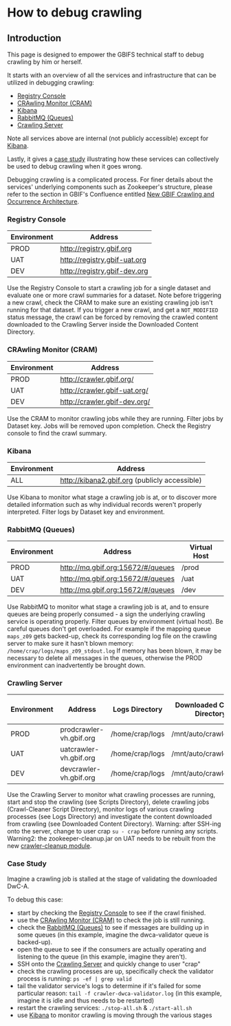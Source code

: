 # How to debug crawling

## Introduction

This page is designed to empower the GBIFS technical staff to debug crawling by him or herself. 

It starts with an overview of all the services and infrastructure that can be utilized in debugging crawling:

* [Registry Console](how-to-debug-crawling.md#registry-console)
* [CRAwling Monitor (CRAM)](how-to-debug-crawling.md#crawling-monitor-cram)
* [Kibana](how-to-debug-crawling.md#kibana)
* [RabbitMQ (Queues)](how-to-debug-crawling.md#rabbitmq-queues)
* [Crawling Server](how-to-debug-crawling.md#crawling-server)

Note all services above are internal (not publicly accessible) except for [Kibana](how-to-debug-crawling.md#kibana).

Lastly, it gives a [case study](how-to-debug-crawling.md#case-study) illustrating how these services can collectively be used to debug crawling when it goes wrong. 

Debugging crawling is a complicated process. For finer details about the services' underlying components such as Zookeeper's structure, please refer to the section in GBIF's Confluence entitled [New GBIF Crawling and Occurrence Architecture](http://dev.gbif.org/wiki/display/DEV/New+GBIF+Crawling+and+Occurrence+Architecture).  

### Registry Console
|Environment| Address|
|---|---|
|PROD| http://registry.gbif.org|
|UAT| http://registry.gbif-uat.org|
|DEV| http://registry.gbif-dev.org|

Use the Registry Console to start a crawling job for a single dataset and evaluate one or more crawl summaries for a dataset. Note before triggering a new crawl, check the CRAM to make sure an existing crawling job isn't running for that dataset. If you trigger a new crawl, and get a ```NOT_MODIFIED``` status message, the crawl can be forced by removing the crawled content downloaded to the Crawling Server inside the Downloaded Content Directory.

### CRAwling Monitor (CRAM)
|Environment| Address|
|---|---|
|PROD| http://crawler.gbif.org/|
|UAT| http://crawler.gbif-uat.org/|
|DEV| http://crawler.gbif-dev.org/|

Use the CRAM to monitor crawling jobs while they are running. Filter jobs by Dataset key. Jobs will be removed upon completion. Check the Registry console to find the crawl summary. 

### Kibana 
|Environment| Address|
|---|---|
|ALL| http://kibana2.gbif.org (publicly accessible) |

Use Kibana to monitor what stage a crawling job is at, or to discover more detailed information such as why individual records weren't properly interpreted. Filter logs by Dataset key and environment. 

### RabbitMQ (Queues)
|Environment| Address| Virtual Host|
|---|---|---|
|PROD| http://mq.gbif.org:15672/#/queues|/prod|
|UAT| http://mq.gbif.org:15672/#/queues|/uat|
|DEV| http://mq.gbif.org:15672/#/queues|/dev|

Use RabbitMQ to monitor what stage a crawling job is at, and to ensure queues are being properly consumed - a sign the underlying crawling service is operating properly. Filter queues by environment (virtual host). Be careful queues don't get overloaded. For example if the mapping queue ```maps_z09``` gets backed-up, check its corresponding log file on the crawling server to make sure it hasn't blown memory: ```/home/crap/logs/maps_z09_stdout.log``` If memory has been blown, it may be necessary to delete all messages in the queues, otherwise the PROD environment can inadvertently be brought down.

### Crawling Server
|Environment| Address| Logs Directory| Downloaded Content Directory| Scripts Directory| Crawl-Cleaner Script Directory|
|---|---|---|---|---|---|
|PROD| prodcrawler-vh.gbif.org | /home/crap/logs| /mnt/auto/crawler/dwca| /home/crap/bin| /home/crap/util|
|UAT| uatcrawler-vh.gbif.org| /home/crap/logs| /mnt/auto/crawler/dwca| /home/crap/bin| /home/crap/util|
|DEV| devcrawler-vh.gbif.org| /home/crap/logs| /mnt/auto/crawler/dwca| /home/crap/bin| /home/crap/util|

Use the Crawling Server to monitor what crawling processes are running, start and stop the crawling (see Scripts Directory), delete crawling jobs (Crawl-Cleaner Script Directory), monitor logs of various crawling processes (see Logs Directory) and investigate the content downloaded from crawling (see Downloaded Content Directory). Warning: after SSH-ing onto the server, change to user crap ```su - crap``` before running any scripts. Warning2: the zookeeper-cleanup.jar on UAT needs to be rebuilt from the new [crawler-cleanup module](https://github.com/gbif/crawler/tree/master/crawler-cleanup). 

### Case Study

Imagine a crawling job is stalled at the stage of validating the downloaded DwC-A. 

To debug this case:

* start by checking the [Registry Console](how-to-debug-crawling.md#registry-console) to see if the crawl finished. 
* use the [CRAwling Monitor (CRAM)](how-to-debug-crawling.md#crawling-monitor-cram) to check the job is still running. 
* check the [RabbitMQ (Queues)](how-to-debug-crawling.md#rabbitmq-queues) to see if messages are building up in some queues (in this example, imagine the dwca-validator queue is backed-up).
* open the queue to see if the consumers are actually operating and listening to the queue (in this example, imagine they aren't).
* SSH onto the [Crawling Server](how-to-debug-crawling.md#crawling-server) and quickly change to user "crap"
* check the crawling processes are up, specifically check the validator process is running: ```ps -ef | grep valid```
* tail the validator service's logs to determine if it's failed for some particular reason: ```tail -f crawler-dwca-validator.log``` (in this example, imagine it is idle and thus needs to be restarted)
* restart the crawling services: ```./stop-all.sh``` & ```./start-all.sh```
* use [Kibana](how-to-debug-crawling.md#kibana) to monitor crawling is moving through the various stages
